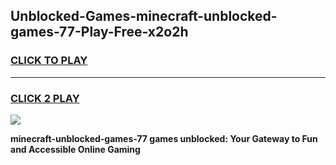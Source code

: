 
## Unblocked-Games-minecraft-unblocked-games-77-Play-Free-x2o2h
<h3>
<a href="https://premium76.site?title=minecraft-unblocked-games-77&ref=18A1">CLICK TO PLAY</a></h3>
<hr>

<h3>
<a href="https://premium76.site?title=minecraft-unblocked-games-77&ref=18A1">CLICK 2 PLAY</a>
  
</h3>

<a href="https://premium76.site?title=minecraft-unblocked-games-77&ref=18A1"><img src="https://clearcache.store/games.png"></a>


**minecraft-unblocked-games-77 games unblocked: Your Gateway to Fun and Accessible Online Gaming**
